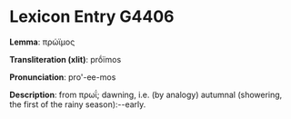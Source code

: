 # Lexicon Entry G4406

**Lemma**: πρώϊμος

**Transliteration (xlit)**: prṓïmos

**Pronunciation**: pro'-ee-mos

**Description**:
from πρωΐ; dawning, i.e. (by analogy) autumnal (showering, the first of the rainy season):--early.
